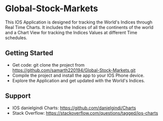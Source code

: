 # Global-Stock-Markets
This IOS Application is designed for tracking the World's Indices through Real Time Charts. 
It includes the Indices of all the continents of the world and a Chart View for tracking the Indices Values at different 
Time schedules.


## Getting Started

- Get code: git clone the project from https://github.com/samarth220194/Global-Stock-Markets.git
- Compile the project and install the app to your IOS Phone device.
- Explore the Application and get updated with the World's Indices.

## Support

- IOS danielgindi Charts: https://github.com/danielgindi/Charts
- Stack Overflow: https://stackoverflow.com/questions/tagged/ios-charts

